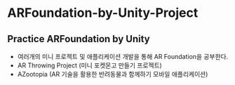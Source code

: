 # ARFoundation-by-Unity-Project
## Practice ARFoundation by Unity

- 여러개의 미니 프로젝트 및 애플리케이션 개발을 통해 AR Foundation을 공부한다. 
- AR Throwing Project (미니 포켓몬고 만들기 프로젝트)
- AZootopia (AR 기술을 활용한 반려동물과 함께하기 모바일 애플리케이션)
